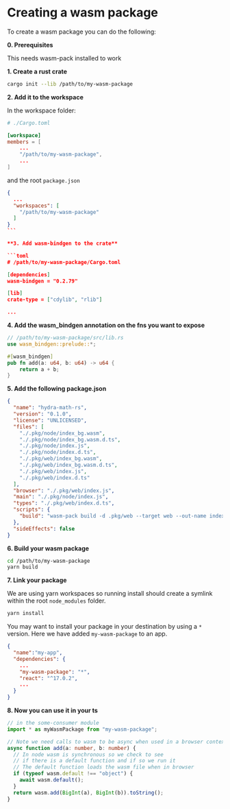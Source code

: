 # Creating a wasm package

To create a wasm package you can do the following:

**0. Prerequisites**

This needs wasm-pack installed to work

**1. Create a rust crate**

```bash
cargo init --lib /path/to/my-wasm-package
```

**2. Add it to the workspace**

In the workspace folder:

```toml
# ./Cargo.toml

[workspace]
members = [
    ...
    "/path/to/my-wasm-package",
    ...
]
```

and the root `package.json`

````json
{
  ...
  "workspaces": [
    "/path/to/my-wasm-package"
  ]
}
```

**3. Add wasm-bindgen to the crate**

```toml
# /path/to/my-wasm-package/Cargo.toml

[dependencies]
wasm-bindgen = "0.2.79"

[lib]
crate-type = ["cdylib", "rlib"]

...

````

**4. Add the wasm_bindgen annotation on the fns you want to expose**

```rust
// /path/to/my-wasm-package/src/lib.rs
use wasm_bindgen::prelude::*;

#[wasm_bindgen]
pub fn add(a: u64, b: u64) -> u64 {
    return a + b;
}
```

**5. Add the following package.json**

```json
{
  "name": "hydra-math-rs",
  "version": "0.1.0",
  "license": "UNLICENSED",
  "files": [
    "./.pkg/node/index_bg.wasm",
    "./.pkg/node/index_bg.wasm.d.ts",
    "./.pkg/node/index.js",
    "./.pkg/node/index.d.ts",
    "./.pkg/web/index_bg.wasm",
    "./.pkg/web/index_bg.wasm.d.ts",
    "./.pkg/web/index.js",
    "./.pkg/web/index.d.ts"
  ],
  "browser": "./.pkg/web/index.js",
  "main": "./.pkg/node/index.js",
  "types": "./.pkg/web/index.d.ts",
  "scripts": {
    "build": "wasm-pack build -d .pkg/web --target web --out-name index; wasm-pack build -d .pkg/node --target nodejs --out-name index"
  },
  "sideEffects": false
}
```

**6. Build your wasm package**

```bash
cd /path/to/my-wasm-package
yarn build
```

**7. Link your package**

We are using yarn workspaces so running install should create a symlink within the root `node_modules` folder.

```bash
yarn install
```

You may want to install your package in your destination by using a `*` version. Here we have added `my-wasm-package` to an app.

```json
{
  "name":"my-app",
  "dependencies": {
    ...
    "my-wasm-package": "*",
    "react": "^17.0.2",
    ...
  }
}
```

**8. Now you can use it in your ts**

```ts
// in the some-consumer module
import * as myWasmPackage from "my-wasm-package";

// Note we need calls to wasm to be async when used in a browser context
async function add(a: number, b: number) {
  // In node wasm is synchronous so we check to see
  // if there is a default function and if so we run it
  // The default function loads the wasm file when in browser
  if (typeof wasm.default !== "object") {
    await wasm.default();
  }
  return wasm.add(BigInt(a), BigInt(b)).toString();
}
```
